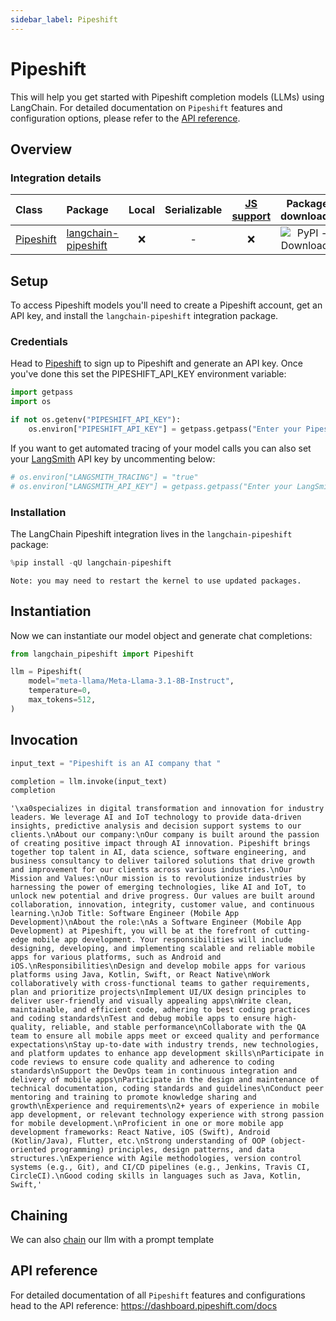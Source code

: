 ```yaml
---
sidebar_label: Pipeshift
---
```


# Pipeshift

This will help you get started with Pipeshift completion models (LLMs) using LangChain. For detailed documentation on `Pipeshift` features and configuration options, please refer to the [API reference](https://dashboard.pipeshift.com/docs).

## Overview
### Integration details

| Class | Package | Local | Serializable | [JS support](https://js.langchain.com/docs/integrations/llms/pipeshift) | Package downloads | Package latest |
| :--- | :--- | :---: | :---: |  :---: | :---: | :---: |
| [Pipeshift](https://dashboard.pipeshift.com/docs) | [langchain-pipeshift](https://pypi.org/project/langchain-pipeshift/) | ❌ | - | ❌ | ![PyPI - Downloads](https://img.shields.io/pypi/dm/langchain-pipeshift?style=flat-square&label=%20) | ![PyPI - Version](https://img.shields.io/pypi/v/langchain-pipeshift?style=flat-square&label=%20) |

## Setup

To access Pipeshift models you'll need to create a Pipeshift account, get an API key, and install the `langchain-pipeshift` integration package.

### Credentials

Head to [Pipeshift](https://dashboard.pipeshift.com) to sign up to Pipeshift and generate an API key. Once you've done this set the PIPESHIFT_API_KEY environment variable:


```python
import getpass
import os

if not os.getenv("PIPESHIFT_API_KEY"):
    os.environ["PIPESHIFT_API_KEY"] = getpass.getpass("Enter your Pipeshift API key: ")
```

If you want to get automated tracing of your model calls you can also set your [LangSmith](https://docs.smith.langchain.com/) API key by uncommenting below:


```python
# os.environ["LANGSMITH_TRACING"] = "true"
# os.environ["LANGSMITH_API_KEY"] = getpass.getpass("Enter your LangSmith API key: ")
```

### Installation

The LangChain Pipeshift integration lives in the `langchain-pipeshift` package:


```python
%pip install -qU langchain-pipeshift
```
```output
Note: you may need to restart the kernel to use updated packages.
```
## Instantiation

Now we can instantiate our model object and generate chat completions:


```python
from langchain_pipeshift import Pipeshift

llm = Pipeshift(
    model="meta-llama/Meta-Llama-3.1-8B-Instruct",
    temperature=0,
    max_tokens=512,
)
```

## Invocation


```python
input_text = "Pipeshift is an AI company that "

completion = llm.invoke(input_text)
completion
```



```output
'\xa0specializes in digital transformation and innovation for industry leaders. We leverage AI and IoT technology to provide data-driven insights, predictive analysis and decision support systems to our clients.\nAbout our company:\nOur company is built around the passion of creating positive impact through AI innovation. Pipeshift brings together top talent in AI, data science, software engineering, and business consultancy to deliver tailored solutions that drive growth and improvement for our clients across various industries.\nOur Mission and Values:\nOur mission is to revolutionize industries by harnessing the power of emerging technologies, like AI and IoT, to unlock new potential and drive progress. Our values are built around collaboration, innovation, integrity, customer value, and continuous learning.\nJob Title: Software Engineer (Mobile App Development)\nAbout the role:\nAs a Software Engineer (Mobile App Development) at Pipeshift, you will be at the forefront of cutting-edge mobile app development. Your responsibilities will include designing, developing, and implementing scalable and reliable mobile apps for various platforms, such as Android and iOS.\nResponsibilities\nDesign and develop mobile apps for various platforms using Java, Kotlin, Swift, or React Native\nWork collaboratively with cross-functional teams to gather requirements, plan and prioritize projects\nImplement UI/UX design principles to deliver user-friendly and visually appealing apps\nWrite clean, maintainable, and efficient code, adhering to best coding practices and coding standards\nTest and debug mobile apps to ensure high-quality, reliable, and stable performance\nCollaborate with the QA team to ensure all mobile apps meet or exceed quality and performance expectations\nStay up-to-date with industry trends, new technologies, and platform updates to enhance app development skills\nParticipate in code reviews to ensure code quality and adherence to coding standards\nSupport the DevOps team in continuous integration and delivery of mobile apps\nParticipate in the design and maintenance of technical documentation, coding standards and guidelines\nConduct peer mentoring and training to promote knowledge sharing and growth\nExperience and requirements\n2+ years of experience in mobile app development, or relevant technology experience with strong passion for mobile development.\nProficient in one or more mobile app development frameworks: React Native, iOS (Swift), Android (Kotlin/Java), Flutter, etc.\nStrong understanding of OOP (object-oriented programming) principles, design patterns, and data structures.\nExperience with Agile methodologies, version control systems (e.g., Git), and CI/CD pipelines (e.g., Jenkins, Travis CI, CircleCI).\nGood coding skills in languages such as Java, Kotlin, Swift,'
```


## Chaining

We can also [chain](/oss/how-to/sequence/) our llm with a prompt template

## API reference

For detailed documentation of all `Pipeshift` features and configurations head to the API reference: https://dashboard.pipeshift.com/docs
